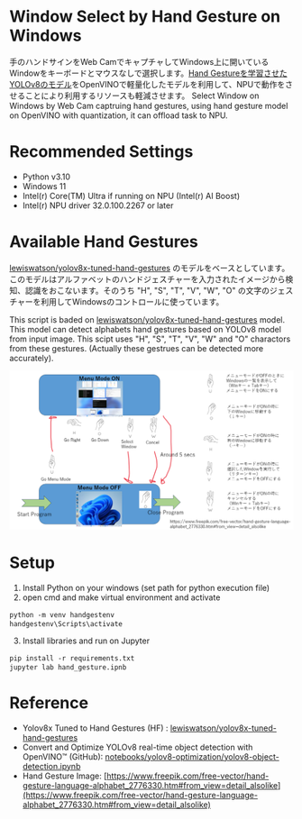 # Window Select by Hand Gesture on Windows
手のハンドサインをWeb CamでキャプチャしてWindows上に開いているWindowをキーボードとマウスなしで選択します。[Hand Gestureを学習させたYOLOv8のモデル](https://huggingface.co/lewiswatson/yolov8x-tuned-hand-gestures)をOpenVINOで軽量化したモデルを利用して、NPUで動作をさせることにより利用するリソースも軽減させます。
Select Window on Windows by Web Cam captruing hand gestures, using hand gesture model on OpenVINO with quantization, it can offload task to NPU. 

# Recommended Settings
- Python v3.10
- Windows 11
- Intel(r) Core(TM) Ultra if running on NPU (Intel(r) AI Boost)
- Intel(r) NPU driver 32.0.100.2267 or later

# Available Hand Gestures

[lewiswatson/yolov8x-tuned-hand-gestures](https://huggingface.co/lewiswatson/yolov8x-tuned-hand-gestures) のモデルをベースとしています。このモデルはアルファベットのハンドジェスチャーを入力されたイメージから検知、認識をおこないます。そのうち "H", "S", "T", "V", "W", "O" の文字のジェスチャーを利用してWindowsのコントロールに使っています。

This script is baded on [lewiswatson/yolov8x-tuned-hand-gestures](https://huggingface.co/lewiswatson/yolov8x-tuned-hand-gestures) model. This model can detect alphabets hand gestures based on YOLOv8 model from input image. This scipt uses "H", "S", "T", "V", "W" and "O" charactors from these gestures. (Actually these gestrues can be detected more accurately). 

!["HandGestureMap"](gesture_map.png)

# Setup
1. Install Python on your windows (set path for python execution file) 
2. open cmd and make virtual environment and activate
```
python -m venv handgestenv
handgestenv\Scripts\activate
```
3. Install libraries and run on Jupyter
```
pip install -r requirements.txt
jupyter lab hand_gesture.ipnb
```

# Reference
- Yolov8x Tuned to Hand Gestures (HF) : [lewiswatson/yolov8x-tuned-hand-gestures](https://huggingface.co/lewiswatson/yolov8x-tuned-hand-gestures)
- Convert and Optimize YOLOv8 real-time object detection with OpenVINO™ (GitHub): [notebooks/yolov8-optimization/yolov8-object-detection.ipynb](https://github.com/openvinotoolkit/openvino_notebooks/blob/latest/notebooks/yolov8-optimization/yolov8-object-detection.ipynb)
- Hand Gesture Image: [https://www.freepik.com/free-vector/hand-gesture-language-alphabet_2776330.htm#from_view=detail_alsolike](https://www.freepik.com/free-vector/hand-gesture-language-alphabet_2776330.htm#from_view=detail_alsolike)
